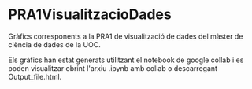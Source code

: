 # PRA1VisualitzacioDades
Gràfics corresponents a la PRA1 de visualització de dades del màster de ciència de dades de la UOC.

Els gràfics han estat generats utilitzant el notebook de google collab i es poden visualitzar obrint l'arxiu .ipynb amb collab o descarregant Output_file.html. 
